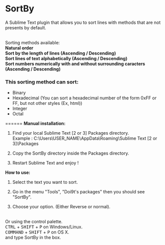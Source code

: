 SortBy
======

A Sublime Text plugin that allows you to sort lines with methods that are not presents by default.

<br>Sorting methods available:
<br><b>Natural order</b>
<br><b>Sort by the length of lines (Ascending / Descending)</b>
<br><b>Sort lines of text alphabetically (Ascending / Descending)</b>
<br><b>Sort numbers numerically with and without surrounding caracters (Ascending / Descending)</b>
<h3>This sorting method can sort:</h3>
<ul>
<li>Binary</li>
<li>Hexadecimal (You can sort a hexadecimal number of the form 0xFF or FF, but not other styles (Ex, html))</li>
<li>Integer</li>
<li>Octal</li>
</ul> 


======
<b>Manual installation:</b>

1) Find your local Sublime Text [2 or 3] Packages directory.<br>
Example : C:\Users\USER_NAME\AppData\Roaming\Sublime Text [2 or 3]\Packages
  
2) Copy the SortBy directory inside the Packages directory.

3) Restart Sublime Text and enjoy !

<b>How to use:</b>

1) Select the text you want to sort.

2) Go in the menu "Tools", "Doi9t's packages" then you should see "SortBy".

3) Choose your option. (Either Reverse or normal).

<br>Or using the control palette.
<br><kbd>CTRL</kbd> + <kbd>SHIFT</kbd> + <kbd>P</kbd> on Windows/Linux.
<br><kbd>COMMAND</kbd> + <kbd>SHIFT</kbd> + <kbd>P</kbd> on OS X.
<br>and type SortBy in the box.